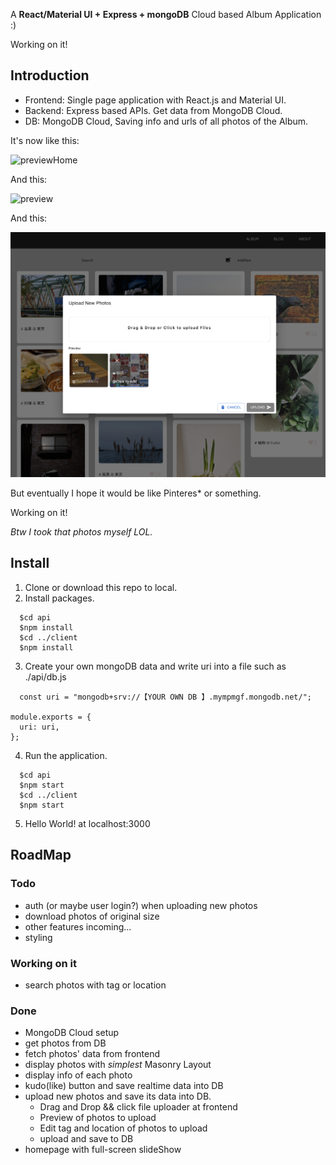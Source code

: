 A **React/Material UI + Express + mongoDB** Cloud based Album Application :)

Working on it!

## Introduction

- Frontend: Single page application with React.js and Material UI.
- Backend: Express based APIs. Get data from MongoDB Cloud.
- DB: MongoDB Cloud, Saving info and urls of all photos of the Album.

It's now like this:

![previewHome](info/PreviewHome.png)

And this:

![preview](info/preview.png)

And this:

![previewUploadNewPhotos](info/PreviewUpload.png)

But eventually I hope it would be like Pinteres* or something.

Working on it!

*Btw I took that photos myself LOL.*

## Install

1. Clone or download this repo to local.
2. Install packages.
```
  $cd api
  $npm install
  $cd ../client
  $npm install
```
3. Create your own mongoDB data and write uri into a file such as 
./api/db.js
```
  const uri = "mongodb+srv://【YOUR OWN DB 】.mympmgf.mongodb.net/";

module.exports = {
  uri: uri,
};
```
4. Run the application.
```
  $cd api
  $npm start
  $cd ../client
  $npm start
```
5. Hello World! at localhost:3000

## RoadMap

### Todo
- auth (or maybe user login?) when uploading new photos
- download photos of original size 
- other features incoming...
- styling

### Working on it

- search photos with tag or location

### Done
- MongoDB Cloud setup
- get photos from DB
- fetch photos' data from frontend
- display photos with *simplest* Masonry Layout
- display info of each photo
- kudo(like) button and save realtime data into DB
- upload new photos and save its data into DB.
  - Drag and Drop && click file uploader at frontend
  - Preview of photos to upload
  - Edit tag and location of photos to upload
  - upload and save to DB
- homepage with full-screen slideShow
